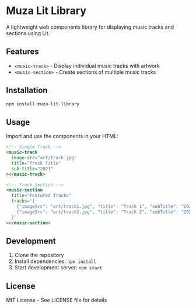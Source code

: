 # Muza Lit Library

A lightweight web components library for displaying music tracks and sections using Lit.

## Features

- `<music-track>` - Display individual music tracks with artwork
- `<music-section>` - Create sections of multiple music tracks

## Installation

```bash
npm install muza-lit-library
```

## Usage

Import and use the components in your HTML:

```html
<!-- Single Track -->
<music-track 
  image-src="art/track.jpg" 
  title="Track Title" 
  sub-title="2023"
></music-track>

<!-- Track Section -->
<music-section 
  title="Featured Tracks" 
  tracks='[
    {"imageSrc": "art/track1.jpg", "title": "Track 1", "subTitle": "2023"},
    {"imageSrc": "art/track2.jpg", "title": "Track 2", "subTitle": "2023"}
  ]'
></music-section>
```

## Development

1. Clone the repository
2. Install dependencies: `npm install`
3. Start development server: `npm start`

## License

MIT License - See LICENSE file for details
